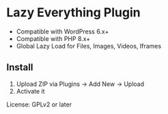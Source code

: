 # Lazy Everything Plugin

- Compatible with WordPress 6.x+
- Compatible with PHP 8.x+
- Global Lazy Load for Files, Images, Videos, Iframes

## Install

1. Upload ZIP via Plugins → Add New → Upload
2. Activate it

License: GPLv2 or later
